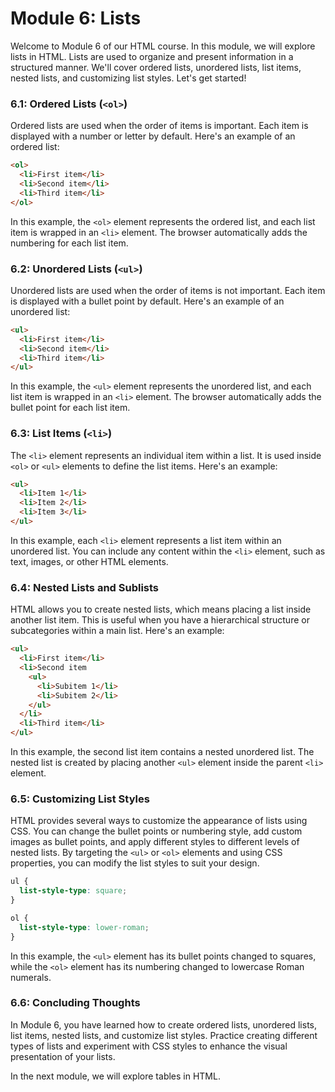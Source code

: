 # Module 6: Lists

Welcome to Module 6 of our HTML course. In this module, we will explore lists in HTML. Lists are used to organize and present information in a structured manner. We'll cover ordered lists, unordered lists, list items, nested lists, and customizing list styles. Let's get started!

### 6.1: Ordered Lists (`<ol>`)
Ordered lists are used when the order of items is important. Each item is displayed with a number or letter by default. Here's an example of an ordered list:

```html
<ol>
  <li>First item</li>
  <li>Second item</li>
  <li>Third item</li>
</ol>
```

In this example, the `<ol>` element represents the ordered list, and each list item is wrapped in an `<li>` element. The browser automatically adds the numbering for each list item.

### 6.2: Unordered Lists (`<ul>`)
Unordered lists are used when the order of items is not important. Each item is displayed with a bullet point by default. Here's an example of an unordered list:

```html
<ul>
  <li>First item</li>
  <li>Second item</li>
  <li>Third item</li>
</ul>
```

In this example, the `<ul>` element represents the unordered list, and each list item is wrapped in an `<li>` element. The browser automatically adds the bullet point for each list item.

### 6.3: List Items (`<li>`)
The `<li>` element represents an individual item within a list. It is used inside `<ol>` or `<ul>` elements to define the list items. Here's an example:

```html
<ul>
  <li>Item 1</li>
  <li>Item 2</li>
  <li>Item 3</li>
</ul>
```

In this example, each `<li>` element represents a list item within an unordered list. You can include any content within the `<li>` element, such as text, images, or other HTML elements.

### 6.4: Nested Lists and Sublists
HTML allows you to create nested lists, which means placing a list inside another list item. This is useful when you have a hierarchical structure or subcategories within a main list. Here's an example:

```html
<ul>
  <li>First item</li>
  <li>Second item
    <ul>
      <li>Subitem 1</li>
      <li>Subitem 2</li>
    </ul>
  </li>
  <li>Third item</li>
</ul>
```

In this example, the second list item contains a nested unordered list. The nested list is created by placing another `<ul>` element inside the parent `<li>` element.

### 6.5: Customizing List Styles
HTML provides several ways to customize the appearance of lists using CSS. You can change the bullet points or numbering style, add custom images as bullet points, and apply different styles to different levels of nested lists. By targeting the `<ul>` or `<ol>` elements and using CSS properties, you can modify the list styles to suit your design.

```css
ul {
  list-style-type: square;
}

ol {
  list-style-type: lower-roman;
}
```

In this example, the `<ul>` element has its bullet points changed to squares, while the `<ol>` element has its numbering changed to lowercase Roman numerals.

### 6.6: Concluding Thoughts
In Module 6, you have learned how to create ordered lists, unordered lists, list items, nested lists, and customize list styles. Practice creating different types of lists and experiment with CSS styles to enhance the visual presentation of your lists. 

In the next module, we will explore tables in HTML.
